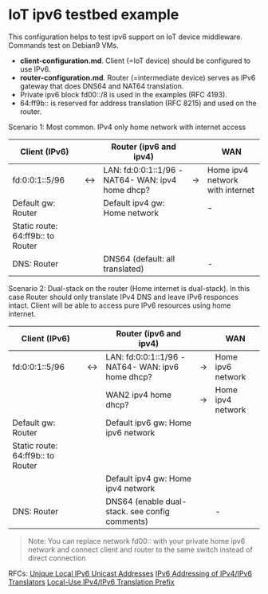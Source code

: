 # IoT ipv6 testbed example
This configuration helps to test ipv6 support on IoT device middleware.
Commands test on Debian9 VMs.

- **client-configuration.md**. Client (=IoT device) should be configured to use IPv6.
- **router-configuration.md**. Router (=intermediate device) serves as IPv6 gateway that does DNS64 and NAT64 translation.
- Private ipv6 block fd00::/8 is used in the examples (RFC 4193).
- 64:ff9b:: is reserved for address translation (RFC 8215) and used on the router.

Scenario 1: Most common. IPv4 only home network with internet access

| Client (IPv6) |  | Router (ipv6 and ipv4) | | WAN |
| ------------ | -- | -----| ---| --- | 
| fd:0:0:1::5/96 | <-> | LAN: fd:0:0:1::1/96 -NAT64- WAN: ipv4 home dhcp? | -> | Home ipv4 network with internet |
| Default gw: Router |   | Default ipv4 gw: Home network |  |  - | 
| Static route: 64:ff9b:: to Router  |   |  |  |   | 
| DNS: Router |   | DNS64 (default: all translated) |  |  - | 

Scenario 2: Dual-stack on the router (Home internet is dual-stack). 
In this case Router should only translate IPv4 DNS and leave IPv6 responces intact. Client will be able to access pure IPv6 resources using home internet.

| Client (IPv6) |  | Router (ipv6 and ipv4) | | WAN |
| ------------ | -- | ----- | ---| --- | 
| fd:0:0:1::5/96 | <-> | LAN: fd:0:0:1::1/96 -NAT64- WAN: ipv6 home dhcp? | -> | Home ipv6 network|
|   |   | WAN2 ipv4 home dhcp? | ->  |  Home ipv4 network | 
| Default gw: Router |   | Default ipv6 gw: Home ipv6 network |  |   | 
| Static route: 64:ff9b:: to Router  |   |  |  |   | 
|   |   | Default ipv4 gw: Home ipv4 network |   |   | 
| DNS: Router |   | DNS64 (enable dual-stack. see config comments) |  |  - | 

> Note: You can replace network fd00:: with your private home ipv6 network and connect client and router to the same switch instead of direct connection

RFCs:
[Unique Local IPv6 Unicast Addresses](https://datatracker.ietf.org/doc/html/rfc4193)
[IPv6 Addressing of IPv4/IPv6 Translators](https://datatracker.ietf.org/doc/html/rfc6052)
[Local-Use IPv4/IPv6 Translation Prefix](https://datatracker.ietf.org/doc/html/rfc8215)
